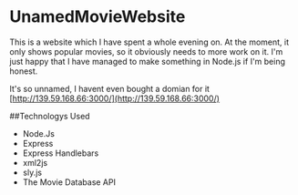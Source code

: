 # UnamedMovieWebsite

This is a website which I have spent a whole evening on. At the moment, it only shows popular movies, so it obviously needs to more work on it. I'm just happy that I have managed to make something in Node.js if I'm being honest.

It's so unnamed, I havent even bought a domian for it [http://139.59.168.66:3000/](http://139.59.168.66:3000/)

##Technologys Used

* Node.Js
* Express
* Express Handlebars
* xml2js
* sly.js
* The Movie Database API
